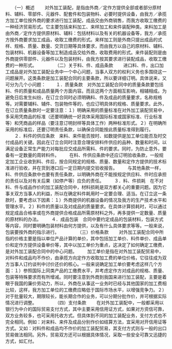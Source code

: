 
 


　　（一）概述
　　对外加工装配，是指由外商／定作方提供全部或者部分原材料、辅料、零部件、元器件、配套件和包装物料、必要时提供设备，由我方／承揽方加工单位按外商的要求进行加工装配，成品交由外商销售，而我方收取工缴费的一种经济贸易形式。它主要包括来料加工、来样加工和来件装配种类。来料加工是由外商／定作方提供原材料、辅料：包括材料以及有关的机器设备等，我方／承揽方按外商要求加工成品，收取工缴费的形式。来样加工则是外商只提出成品的式样、规格、质量、数量、交货日期等具体要求，而由我方以自己的原材料、辅料、包装材料、机器设备等加工制造成品交给外商，收取费用的形式。来件装配则是由外商提供零部件、元器件以及包装材料，由我方按其要求进行装配成品，收取工缴费的一种形式。
　　
　　（二）关于料、件、成品条款
　　进口料、件，出口加工成品是对外加工装配业务中一个中心问题，当事人双方的权利义务也多围绕这一问题展开。这类条款是加工装配合同的主要条款，所以要详细订明。具体说来，又可分为几个小问题：
　　１．质量条款　对外加工装配合同中的质量条款要包括料、件的质量和成品质量两个方面内容。而且这两个方面相互影响，相辅相成。为避免日后发生纠纷，在订立合同时必须明确料、件及成品的质量要求，名称规格等。对需要辅料、辅件、包装物件等的，也应订明具体的规格、质量要求。此外，在订立质量条款时一定要注意：１）明确采用的质量标准在对外加工装配贸易中，多采用凭商品的标准（还要明确统一好具体采用国际标准或国家标准、行业标准等）和凭商品的样品（要注意订明封样等具体工作）两种标准形式。２）在明确所采用的标准后，还要订明责任条款，以确保合同能按此质量标准得到履行。
　　２．料件的供应条款　来料、来件能否按时、如数提供是加工单位能否及时交付成品的关键。因此在订立合同时注意合理安排料件供应的品种、数量和时间，以满足设备正常生产能力对每批应交成品所需料、件的要求。同时，为防止意外，要备有一定数量的周转料件。
　　在料、件供应条款中还应订明验收条款，一般规定加工企业收到料、件后，按合同规定的规格、质量、数量和定作方提供的技术标准进行验收，并在货到港口后一定日期内提交验收报告。
　　与其他条款一样，料、件供应条款中也要有责任条款，以明确外商在不能按规定供应料、件时应承担的责任以及对有关后果（如停产等）应负的责任。
　　３．料、件损耗　在不对料、件与成品作价的加工装配合同中，材料损耗是双方都关心的重要问题。因为它事关双方当事人的利益，所以在确定料件耗用时一定要合理、适当。在订立这一条款时，要考虑以下因素：１）外商提供的机器设备的情况及我方的生产技术水平和管理水平。２）料件的质量以及对成品的质量要求。在具体计算损耗时，可以通过规定成品合格率或在外商提供合格成品所需原材料之外，再多提供一定数量、质量的原材料的办法。
　　４．成品包装　合同中要约定成品的包装材料，包装方式等内容，同时要明确包装材料由何方提供，以及有什么具体要求等等。一般来说，包装要按外商的指示进行。
　　
　　（三）价格条款
　　对外加工装配合同中所指的价格主要是指以单位产品计算的单价，其中包括加工单价、料件单价、成品单价和定作方提供设备单价等，其中以加工单价为重点，这决定了如何确定工缴费，是对外加工装配合同中的中心问题。
　　加工单价是指在对外加工装配贸易中，对料件和成品均不作价，由承揽方向定作方收取加工费的单位价格，它往往成为双方当事人订约谈判中讨价还价的核心。一般来说确定加工单价要考虑这样几个方面：１）参照国际上同类产品的工缴费水平，并考虑定作方对成品的规格、质量、包装等特殊要求而有所增减。同时要注意到外商到我国来进行加工装配，主要是着眼于我国的廉价劳动力，所以，外商在从事这一业务时已经与其他国家的加工费相比较，这样，我方加工单位的工缴费应略低于国际市场水平，以增强竞争力。２）对于批量较大，期限较长，能长期合作的业务，可以分期分批作价，并可根据实际情况进行调整。
　　
　　（四）支付条款
　　在对外加工装配中，一般都采用以银行为中介的国际贸易支付方式，其中主要采用信用证方式，如果对方资信可靠，双方业务较多，也可采用托收方式。但具体到不同的加工装配业务，支付方式也不完全相同。例如：对来料、来件及成品分别作价如结算方法，宜采用对开信用证等方式。又如：对料件和成品均不作价的加工装配贸易，其支付方式则与一般的出口贸易做法相同。另外，贸易双方还可以根据具体情况，采取一些安全可靠又迅捷的方式，如汇付。
 


 

 
 
 
 
 
  


  
 

  


  


  
 
 
 
 

